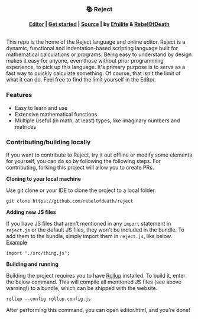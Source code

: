 <div align="center">
<h3>📚 Reject</h3>
<strong><a href="https://rebelofdeath.github.io/reject/editor">Editor</a> | <a href="https://github.com/RebelOfDeath/reject/wiki">Get started</a> | <a href="https://github.com/RebelOfDeath/reject">Source</a> | by <a href="https://github.com/Efnilite">Efnilite</a> & <a href="https://github.com/RebelOfDeath">RebelOfDeath</a> </strong>
<br><br>
</div>

This repo is the home of the Reject language and online editor. Reject is a dynamic, functional and indentation-based scripting language built for mathematical calculations or programs. Being easy to understand by design makes it easy for anyone, even those without prior programming experience, to pick up this language. It's primary purpose is to serve as a fast way to quickly calculate something. Of course, that isn't the limit of what it can do. Feel free to find the limit yourself in the Editor.

### Features
- Easy to learn and use
- Extensive mathematical functions
- Multiple useful (in math, at least) types, like imaginary numbers and matrices

### Contributing/building locally
If you want to contribute to Reject, try it out offline or modify some elements for yourself, you can do so by following the following steps. For contributing, forking this project will allow you to create PRs.

**Cloning to your local machine**

Use git clone or your IDE to clone the project to a local folder. 

```
git clone https://github.com/rebelofdeath/reject
```

**Adding new JS files**

If you have JS files that aren't mentioned in any `import` statement in `reject.js` or the default JS files, they won't be included in the bundle. To add them to the bundle, simply import them in `reject.js`, like below. [Example](https://github.com/RebelOfDeath/reject/blob/main/reject.js#L12)

```
import "./src/thing.js";
```

**Building and running**

Building the project requires you to have [Rollup](https://rollupjs.org/introduction/#installation) installed. To build it, enter the below command. This will compile all mentioned JS files (see above warning!) to a bundle, which can be shipped with the website. 

```
rollup --config rollup.config.js
```

After performing this command, you can open editor.html, and you're done!
